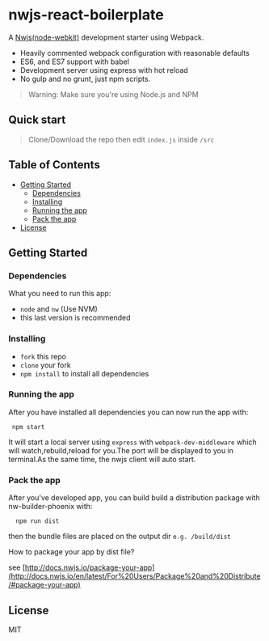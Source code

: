# nwjs-react-boilerplate
  A [Nwjs(node-webkit)](https://github.com/nwjs/nw.js) development starter using Webpack.

* Heavily commented webpack configuration with reasonable defaults
* ES6, and ES7 support with babel
* Development server using express with hot reload
* No gulp and no grunt, just npm scripts.

> Warning: Make sure you're using Node.js and NPM

## Quick start
> Clone/Download the repo then edit `index.js` inside `/src`

## Table of Contents
* [Getting Started](#getting-started)
  * [Dependencies](#dependencies)
  * [Installing](#installing)
  * [Running the app](#running-the-app)
  * [Pack the app](#pack-the-app)
* [License](#license)

## Getting Started
### Dependencies
What you need to run this app:
* `node` and `nw` (Use NVM)
* this last version is recommended

### Installing
* `fork` this repo
* `clone` your fork
* `npm install` to install all dependencies

### Running the app
After you have installed all dependencies you can now run the app with:
```
 npm start
```
It will start a local server using `express` with `webpack-dev-middleware` which will watch,rebuild,reload for you.The port will be displayed to you in terminal.As the same time, the nwjs client will auto start.

### Pack the app
After you've developed app, you can build build a distribution package with nw-builder-phoenix with:
```
  npm run dist
```
then the bundle files are placed on the output dir `e.g. /build/dist`

How to package your app by dist file?

see [http://docs.nwjs.io/package-your-app](http://docs.nwjs.io/en/latest/For%20Users/Package%20and%20Distribute/#package-your-app)

## License
MIT

